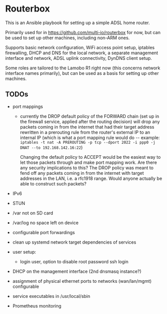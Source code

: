 # Routerbox

This is an Ansible playbook for setting up a simple ADSL home router.

Primarily used for in https://github.com/multi-io/routerbox for now,
but can be used to set up other machines, including non-ARM ones.

Supports basic network configuration, WiFi access point setup,
iptables firewalling, DHCP and DNS for the local network, a separate
management interface and network, ADSL uplink connectivity, DynDNS
client setup.

Some roles are tailored to the Lamobo R1 right now (this concerns
network interface names primarily), but can be used as a basis for
setting up other machines.


## TODOs

- port mappings

  - currently the DROP default policy of the FORWARD chain (set up in the firewall service,
    applied after the routing decision) will drop any packets coming in from the internet
    that had their target address rewritten in a prerouting rule from the router's
    external IP to an internal IP (which is what a port mapping rule would do -- example:
    `iptables -t nat -A PREROUTING -p tcp --dport 2022 -i ppp0 -j DNAT --to 192.168.142.16:22`)

    Changing the default policy to ACCEPT would be the easiest way to let those packets
    through and make port mapping work. Are there any security implications to this? The
    DROP policy was meant to fend off any packets coming in from the internet with target
    addresses in the LAN, i.e. a rfc1918 range. Would anyone actually be able to construct such
    packets?

- IPv6

- STUN

- /var not on SD card

- /var/log no space left on device

- configurable port forwardings

- clean up systemd network target dependencies of services

- user setup:

    - login user, option to disable root password ssh login

- DHCP on the management interface (2nd dnsmasq instance?)

- assignment of physical ethernet ports to networks (wan/lan/mgmt) configurable

- service executables in /usr/local/sbin

- Prometheus monitoring
